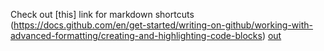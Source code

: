 Check out [this] link for markdown shortcuts (https://docs.github.com/en/get-started/writing-on-github/working-with-advanced-formatting/creating-and-highlighting-code-blocks)
[out](https://docs.github.com/en/get-started/writing-on-github/getting-started-with-writing-and-formatting-on-github/basic-writing-and-formatting-syntax)

